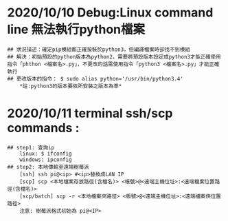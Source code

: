 # 2020/10/10 Debug:Linux command line 無法執行python檔案  
	## 狀況描述：確定pip模組都正確按裝於python3，但編譯檔案時卻找不到模組  
	## 解決：初始預設的python版本為python2，需要將預設版本設定成python3才能正確使用指令「phthon <檔案名>.py」，不更改的話需使用指令「python3 <檔案名>.py」才能正確執行 
	## 更改版本的指令： $ sudo alias python='/usr/bin/python3.4'  
		*註:python3的版本要依所安裝之版本為準*

# 2020/10/11 terminal ssh/scp commands :  
	## step1: 查詢ip  
		linux: $ ifconfig  
		windows: ipconfig  
	## step2: 本地傳輸至遠端樹莓派    
		[ssh] ssh pi@<ip> #<ip>替換成LAN IP    
		[scp] scp <本地檔案存放路徑(含檔名)> <帳號>@<遠端主機位址>:<遠端檔案位置路徑(含檔名)>   
		[scp/batch] scp -r <本地檔案夾路徑> <帳號>@<遠端主機位址>:<遠端檔案俠位置路徑>  
		注意: 樹莓派格式初始為 pi@<IP>  